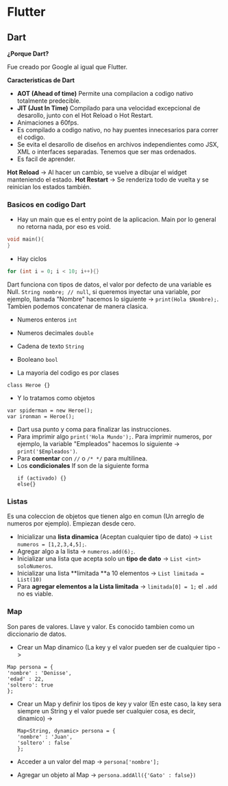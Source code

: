 # Flutter

## Dart

**¿Porque Dart?**

Fue creado por Google al igual que Flutter.

**Caracteristicas de Dart**

* **AOT (Ahead of time)** Permite una compilacion a codigo nativo totalmente predecible.
* **JIT (Just In Time)** Compilado para una velocidad excepcional de desarollo, junto con el Hot Reload o Hot Restart.
* Animaciones a 60fps.
* Es compilado a codigo nativo, no hay puentes innecesarios para correr el codigo.
* Se evita el desarollo de diseños en archivos independientes como JSX, XML o interfaces separadas. Tenemos que ser mas ordenados.
* Es facil de aprender.

**Hot Reload** -> Al hacer un cambio, se vuelve a dibujar el widget manteniendo el estado.
**Hot Restart** -> Se renderiza todo de vuelta y se reinician los estados también.

### Basicos en codigo Dart

* Hay un main que es el entry point de la aplicacion. Main por lo general no retorna nada, por eso es void.

```dart
void main(){
}
```

* Hay ciclos

```dart
for (int i = 0; i < 10; i++){}
```

Dart funciona con tipos de datos, el valor por defecto de una variable es Null. `String nombre; // null`, si queremos inyectar una variable, por ejemplo, llamada "Nombre" hacemos lo siguiente -> `print(Hola $Nombre);`. Tambien podemos concatenar de manera clasica.

* Numeros enteros `int`
* Numeros decimales `double`
* Cadena de texto `String`
* Booleano `bool`
  
* La mayoria del codigo es por clases

```
class Heroe {}
```

* Y lo tratamos como objetos

```
var spiderman = new Heroe();
var ironman = Heroe();
```

* Dart usa punto y coma para finalizar las instrucciones.
* Para imprimir algo `print('Hola Mundo');`. Para imprimir numeros, por ejemplo, la variable "Empleados" hacemos lo siguiente -> `print('$Empleados')`.
* Para **comentar** con `//` o  `/* */` para multilinea.
* Los **condicionales** If son de la siguiente forma
  ```
  if (activado) {}
  else{}
  ```

### Listas

Es una coleccion de objetos que tienen algo en comun (Un arreglo de numeros por ejemplo). Empiezan desde cero.

* Inicializar una **lista dinamica** (Aceptan cualquier tipo de dato) -> `List numeros = [1,2,3,4,5];`.
* Agregar algo a la lista -> `numeros.add(6);`.
* Inicializar una lista que acepta solo un **tipo de dato** -> `List <int> soloNumeros`.
* Inicializar una lista **limitada **a 10 elementos -> `List limitada = List(10)`
* Para **agregar elementos a la Lista limitada** -> `limitada[0] = 1;` el `.add` no es viable.

### Map

Son pares de valores. Llave y valor. Es conocido tambien como un diccionario de datos. 

* Crear un Map dinamico (La key y el valor pueden ser de cualquier tipo ->

```
Map persona = {
'nombre' : 'Denisse',
'edad' : 22,
'soltero': true
};
```

* Crear un Map y definir los tipos de key y valor (En este caso, la key sera siempre un String y el valor puede ser cualquier cosa, es decir, dinamico) ->
  
  ```
  Map<String, dynamic> persona = {
  'nombre' : 'Juan',
  'soltero' : false
  };
  ```
* Acceder a un valor del map -> `persona['nombre'];`
* Agregar un objeto al Map -> `persona.addAll({'Gato' : false})`



